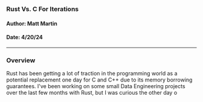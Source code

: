 ### Rust Vs. C For Iterations  
#### Author: Matt Martin
#### Date: 4/20/24

<hr>
<h3>Overview</h3>
Rust has been getting a lot of traction in the programming world as a potential replacement one day for C and C++ due to its memory borrowing guarantees. I've been working on some small Data Engineering projects over the last few months with Rust, but I was curious the other day o 